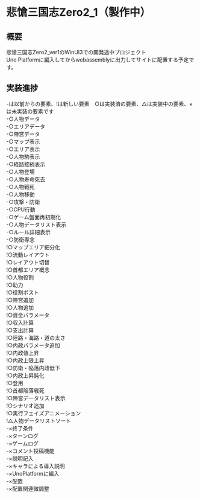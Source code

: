 # 悲愴三国志Zero2_1（製作中）
## 概要
悲愴三国志Zero2_ver1のWinUI3での開発途中プロジェクト  
Uno Platformに編入してからwebassemblyに出力してサイトに配置する予定です。  
## 実装進捗
-は以前からの要素、!は新しい要素　○は実装済の要素、△は実装中の要素、×は未実装の要素です  
-○人物データ  
-○エリアデータ  
-○陣営データ  
-○マップ表示  
-○エリア表示  
-○人物駒表示  
-○経路接続表示  
-○人物登場  
-○人物寿命死去  
-○人物戦死  
-○人物移動  
-○攻撃・防衛  
-○CPU行動  
-○ゲーム盤面再初期化  
-○人物データリスト表示  
-○ルール詳細表示  
-○防衛専念  
!○マップエリア細分化  
!○流動レイアウト  
!○レイアウト切替  
!○首都エリア概念  
!○人物役割  
!○助力  
!○役割ポスト  
!○陣営追加  
!○人物追加  
!○資金パラメータ  
!○収入計算  
!○支出計算  
!○陸路・海路・道の太さ  
!○内政パラメータ追加  
!○内政値上昇  
!○内政上限上昇  
!○防衛・陥落内政低下  
!○内政上昇鈍化  
!○登用  
!○首都陥落戦死  
!○陣営データリスト表示  
!○シナリオ追加  
!○実行フェイズアニメーション  
!△人物データリストソート  
-×終了条件  
-×ターンログ  
-×ゲームログ  
-×コメント投稿機能  
-×説明記入  
-×キャラによる導入説明  
-×UnoPlatformに編入  
-×配置  
-×配置関連微調整  